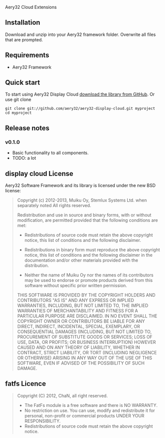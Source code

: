 Aery32 Cloud Extensions



## Installation

Download and unzip into your Aery32 framework folder. Overwrite all files that are prompted.

## Requirements

- Aery32 Framework

## Quick start

To start using Aery32 Display Cloud
[download the library from GitHub](https://github.com/aery32/aery32-display-cloud).
Or use git clone

    git clone git://github.com/aery32/aery32-display-cloud.git myproject
    cd myproject

## Release notes

### v0.1.0

- Basic functionality to all components.
- TODO: a lot

## display cloud License

Aery32 Software Framework and its library is licensed under the new BSD license:

> Copyright (c) 2012-2013, Muiku Oy, Stemlux Systems Ltd. when separately noted
> All rights reserved.
>
> Redistribution and use in source and binary forms, with or without modification,
> are permitted provided that the following conditions are met:
>
>    * Redistributions of source code must retain the above copyright notice,
>      this list of conditions and the following disclaimer.
>
>    * Redistributions in binary form must reproduce the above copyright notice,
>      this list of conditions and the following disclaimer in the documentation
>      and/or other materials provided with the distribution.
>
>    * Neither the name of Muiku Oy nor the names of its contributors may be
>      used to endorse or promote products derived from this software without
>      specific prior written permission.
>
> THIS SOFTWARE IS PROVIDED BY THE COPYRIGHT HOLDERS AND CONTRIBUTORS "AS IS" AND
> ANY EXPRESS OR IMPLIED WARRANTIES, INCLUDING, BUT NOT LIMITED TO, THE IMPLIED
> WARRANTIES OF MERCHANTABILITY AND FITNESS FOR A PARTICULAR PURPOSE ARE
> DISCLAIMED. IN NO EVENT SHALL THE COPYRIGHT OWNER OR CONTRIBUTORS BE LIABLE FOR
> ANY DIRECT, INDIRECT, INCIDENTAL, SPECIAL, EXEMPLARY, OR CONSEQUENTIAL DAMAGES
> (INCLUDING, BUT NOT LIMITED TO, PROCUREMENT OF SUBSTITUTE GOODS OR SERVICES;
> LOSS OF USE, DATA, OR PROFITS; OR BUSINESS INTERRUPTION) HOWEVER CAUSED AND ON
> ANY THEORY OF LIABILITY, WHETHER IN CONTRACT, STRICT LIABILITY, OR TORT
> (INCLUDING NEGLIGENCE OR OTHERWISE) ARISING IN ANY WAY OUT OF THE USE OF THIS
> SOFTWARE, EVEN IF ADVISED OF THE POSSIBILITY OF SUCH DAMAGE.

## fatfs Licence

>  Copyright (C) 2012, ChaN, all right reserved.  
>
> * The FatFs module is a free software and there is NO WARRANTY.  
> * No restriction on use. You can use, modify and redistribute it for  
>   personal, non-profit or commercial products UNDER YOUR RESPONSIBILITY.  
> * Redistributions of source code must retain the above copyright notice.


